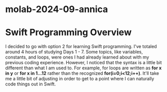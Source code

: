# molab-2024-09-annica
# Swift Programming Overview
I decided to go with option 2 for learning Swift programming. I've totaled around 4 hours of studying Days 1 - 7. Some topics, like variables, constants, and loops, were ones I had already learned about with my previous coding experience. However, I noticed that the syntax is a little bit different than what I am used to. For example, for loops are written as **for x in y** or **for x in 1...12** rather than the recognized **for(i=0;i<12;i++)**. It'll take me a little bit of adjusting in order to get to a point where I can naturally code things out in Swift.


